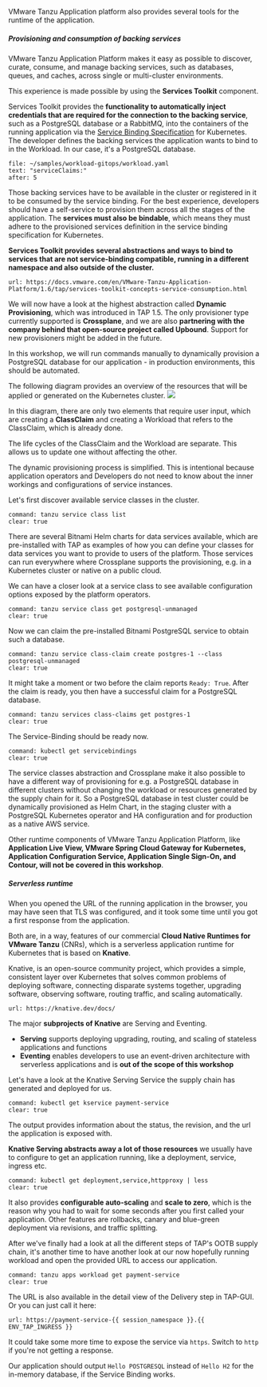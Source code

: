 VMware Tanzu Application platform also provides several tools for the runtime of the application.

##### Provisioning and consumption of backing services

VMware Tanzu Application Platform makes it easy as possible to discover, curate, consume, and manage backing services, such as databases, queues, and caches, across single or multi-cluster environments. 

This experience is made possible by using the **Services Toolkit** component. 

Services Toolkit provides the **functionality to automatically inject credentials that are required for the connection to the backing service**, such as a PostgreSQL database or a RabbitMQ, into the containers of the running application via the [Service Binding Specification](https://github.com/k8s-service-bindings/spec) for Kubernetes. 
The developer defines the backing services the application wants to bind to in the Workload. In our case, it's a PostgreSQL database.
```editor:select-matching-text
file: ~/samples/workload-gitops/workload.yaml
text: "serviceClaims:"
after: 5
```

Those backing services have to be available in the cluster or registered in it to be consumed by the service binding. For the best experience, developers should have a self-service to provision them across all the stages of the application.
The **services must also be bindable**, which means they must adhere to the provisioned services definition in the service binding specification for Kubernetes.

**Services Toolkit provides several abstractions and ways to bind to services that are not service-binding compatible, running in a different namespace and also outside of the cluster.**
```dashboard:open-url
url: https://docs.vmware.com/en/VMware-Tanzu-Application-Platform/1.6/tap/services-toolkit-concepts-service-consumption.html
```

We will now have a look at the highest abstraction called **Dynamic Provisioning**, which was introduced in TAP 1.5. The only provisioner type currently supported is **Crossplane**, and we are also **partnering with the company behind that open-source project called Upbound**.
Support for new provisioners might be added in the future.

In this workshop, we will run commands manually to dynamically provision a PostgreSQL database for our application - in production environments, this should be automated.

The following diagram provides an overview of the resources that will be applied or generated on the Kubernetes cluster.
![](../images/dynamic-provisioning.png)

In this diagram, there are only two elements that require user input, which are creating a **ClassClaim** and creating a Workload that refers to the ClassClaim, which is already done.

The life cycles of the ClassClaim and the Workload are separate. This allows us to update one without affecting the other.

The dynamic provisioning process is simplified. This is intentional because application operators and Developers do not need to know about the inner workings and configurations of service instances.

Let's first discover available service classes in the cluster. 
```terminal:execute
command: tanzu service class list
clear: true
```
There are several Bitnami Helm charts for data services available, which are pre-installed with TAP as examples of how you can define your classes for data services you want to provide to users of the platform. Those services can run everywhere where Crossplane supports the provisioning, e.g. in a Kubernetes cluster or native on a public cloud.

We can have a closer look at a service class to see available configuration options exposed by the platform operators.
```terminal:execute
command: tanzu service class get postgresql-unmanaged
clear: true
```

Now we can claim the pre-installed Bitnami PostgreSQL service to obtain such a database.
```terminal:execute
command: tanzu service class-claim create postgres-1 --class postgresql-unmanaged
clear: true
```

It might take a moment or two before the claim reports `Ready: True`. After the claim is ready, you then have a successful claim for a PostgreSQL database.
```terminal:execute
command: tanzu services class-claims get postgres-1
clear: true
```
The Service-Binding should be ready now.
```terminal:execute
command: kubectl get servicebindings
clear: true
```

The service classes abstraction and Crossplane make it also possible to have a different way of provisioning for e.g. a PostgreSQL database in different clusters without changing the workload or resources generated by the supply chain for it. So a PostgreSQL database in test cluster could be dynamically provisioned as Helm Chart, in the staging cluster with a PostgreSQL Kubernetes operator and HA configuration and for production as a native AWS service. 

Other runtime components of VMware Tanzu Application Platform, like **Application Live View, VMware Spring Cloud Gateway for Kubernetes, Application Configuration Service, Application Single Sign-On, and Contour, will not be covered in this workshop**.

##### Serverless runtime

When you opened the URL of the running application in the browser, you may have seen that TLS was configured, and it took some time until you got a first response from the application.

Both are, in a way, features of our commercial **Cloud Native Runtimes for VMware Tanzu** (CNRs), which is a serverless application runtime for Kubernetes that is based on **Knative**.

Knative, is an open-source community project, which provides a simple, consistent layer over Kubernetes that solves common problems of deploying software, connecting disparate systems together, upgrading software, observing software, routing traffic, and scaling automatically. 
```dashboard:open-url
url: https://knative.dev/docs/
```

The major **subprojects of Knative** are Serving and Eventing.
- **Serving** supports deploying upgrading, routing, and scaling of stateless applications and functions 
- **Eventing** enables developers to use an event-driven architecture with serverless applications and is **out of the scope of this workshop**

Let's have a look at the Knative Serving Service the supply chain has generated and deployed for us.
```terminal:execute
command: kubectl get kservice payment-service
clear: true
```
The output provides information about the status, the revision, and the url the application is exposed with.

**Knative Serving abstracts away a lot of those resources** we usually have to configure to get an application running, like a deployment, service, ingress etc.
```terminal:execute
command: kubectl get deployment,service,httpproxy | less
clear: true
```

It also provides **configurable auto-scaling** and **scale to zero**, which is the reason why you had to wait for some seconds after you first called your application. Other features are rollbacks, canary and blue-green deployment via revisions, and traffic splitting.

After we've finally had a look at all the different steps of TAP's OOTB supply chain, it's another time to have another look at our now hopefully running workload and open the provided URL to access our application.
```terminal:execute
command: tanzu apps workload get payment-service
clear: true
```
The URL is also available in the detail view of the Delivery step in TAP-GUI.
Or you can just call it here:
```dashboard:open-url
url: https://payment-service-{{ session_namespace }}.{{ ENV_TAP_INGRESS }}
```
It could take some more time to expose the service via `https`. Switch to `http` if you're not getting a response.

Our application should output `Hello POSTGRESQL` instead of `Hello H2` for the in-memory database, if the Service Binding works.